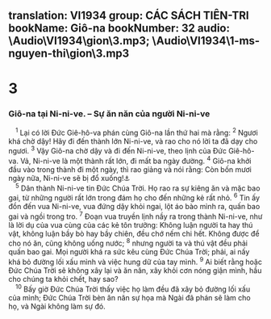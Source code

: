 translation: VI1934
group: CÁC SÁCH TIÊN-TRI
bookName: Giô-na 
bookNumber: 32
audio: \Audio\VI1934\gion\3.mp3; \Audio\VI1934\1-ms-nguyen-thi\gion\3.mp3
-------

<div class="title"><h1>3</h1><h3>Giô-na tại Ni-ni-ve. – Sự ăn năn của người Ni-ni-ve</h3></div>
<span class="verse gion_3_1"> <sup>1</sup> Lại có lời Đức Giê-hô-va phán cùng Giô-na lần thứ hai mà rằng: </span>
<span class="verse gion_3_2"><sup>2</sup> Ngươi khá chờ dậy! Hãy đi đến thành lớn Ni-ni-ve, và rao cho nó lời ta đã dạy cho ngươi. </span>
<span class="verse gion_3_3"><sup>3</sup> Vậy Giô-na chờ dậy và đi đến Ni-ni-ve, theo lịnh của Đức Giê-hô-va. Vả, Ni-ni-ve là một thành rất lớn, đi mất ba ngày đường. </span>
<span class="verse gion_3_4"><sup>4</sup> Giô-na khởi đầu vào trong thành đi một ngày, thì rao giảng và nói rằng: Còn bốn mươi ngày nữa, Ni-ni-ve sẽ bị đổ xuống!<a data-toggle="tooltip" data-placement="bottom" title="Mat 12:41; Lu 11:32">⚓</a><br/></span>
<span class="verse gion_3_5"> <sup>5</sup> Dân thành Ni-ni-ve tin Đức Chúa Trời. Họ rao ra sự kiêng ăn và mặc bao gai, từ những người rất lớn trong đám họ cho đến những kẻ rất nhỏ. </span>
<span class="verse gion_3_6"><sup>6</sup> Tin ấy đồn đến vua Ni-ni-ve, vua đứng dậy khỏi ngai, lột áo bào mình ra, quấn bao gai và ngồi trong tro. </span>
<span class="verse gion_3_7"><sup>7</sup> Đoạn vua truyền lịnh nầy ra trong thành Ni-ni-ve, như là lời dụ của vua cùng của các kẻ tôn trưởng: Không luận người ta hay thú vật, không luận bầy bò hay bầy chiên, đều chớ nếm chi hết. Không được để cho nó ăn, cũng không uống nước; </span>
<span class="verse gion_3_8"><sup>8</sup> nhưng người ta và thú vật đều phải quấn bao gai. Mọi người khá ra sức kêu cùng Đức Chúa Trời; phải, ai nấy khá bỏ đường lối xấu mình và việc hung dữ của tay mình. </span>
<span class="verse gion_3_9"><sup>9</sup> Ai biết rằng hoặc Đức Chúa Trời sẽ không xây lại và ăn năn, xây khỏi cơn nóng giận mình, hầu cho chúng ta khỏi chết, hay sao? <br/></span>
<span class="verse gion_3_10"> <sup>10</sup> Bấy giờ Đức Chúa Trời thấy việc họ làm đều đã xây bỏ đường lối xấu của mình; Đức Chúa Trời bèn ăn năn sự họa mà Ngài đã phán sẽ làm cho họ, và Ngài không làm sự đó. <br/> <br/></span>

